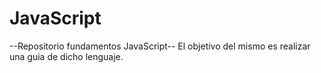 # JavaScript
--Repositorio fundamentos JavaScript--
El objetivo del mismo es realizar una guia de dicho lenguaje.

